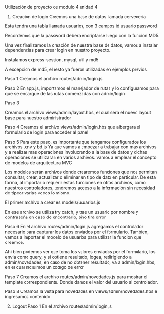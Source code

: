 Utilización de proyecto de modulo 4 unidad 4

1. Creación de login
Creemos una base de datos llamada cerveceria

Esta tendra una tabla llamada usuarios, con 3 campos
id
usuario
password

Recordemos que la password debera encriptarse luego con la funcion MD5.

Una vez finalizamos la creación de nuestra base de datos, vamos a instalar dependencias para crear login en nuestro proyecto.

Instalamos express-session, mysql, util y md5

A excepcion de md5, el resto ya fueron utilizadas en ejemplos previos


Paso 1
Creamos el archivo routes/admin/login.js

Paso 2
En app.js, importamos el manejador de rutas y lo configuramos para que se encargue de las rutas comenzadas con admin/login

Paso 3

Creamos el archivo views/admin/layout.hbs, el cual sera el nuevo layout base para nuestro administrador

Paso 4
Creamos el archivo views/admin/login.hbs que albergara el formulario de login para acceder al panel

Paso 5
Para este paso, es importante que tengamos configurados los archivos .env y bd.js
Ya que vamos a empezar a trabajar con mas archivos y a realizar mas operaciones involucrando a la base de datos y dichas operaciones se utilizaran en varios archivos. vamos a emplear el concepto de modelos de arquitectura MVC

Los modelos serán archivos donde crearemos funciones que nos permitan consultar, crear, actualizar o eliminar un tipo de dato en particular. De esta forma, al importar o requerir estas funciones en otros archivos, como nuestros controladores, tendremos acceso a la información sin necesidad de tipear varias veces lo mismo.

El primer archivo a crear es models/usuarios.js

En ese archivo se utiliza try catch, y trae un usuario por nombre y contraseña en caso de encontrarlo, sino tira error

Paso 6
En el archivo routes/admin/login.js agregamos el controlador necesario para capturar los datos enviados por el formulario.
Tambien, vamos a importar el modelo de usuarios para utilizar la funcion que creamos.

Ahi bien podemos ver que toma los valores enviados por el formulario, los envia como query, y si obtiene resultado, logea, redirigiendo a admin/novedades, en caso de no obtener resultado, va a admin/login.hbs, en el cual incluimos un codigo de error

Paso 7
Creamos el archivo routes/admin/novedades.js para mostrar el template correspondiente. Donde damos el valor del usuario al controlador.

Paso 8
Creamos la vista para novedades en views/admin/novedades.hbs e ingresamos contenido


2. Logout
Paso 1
En el archivo routes/admin/login.js